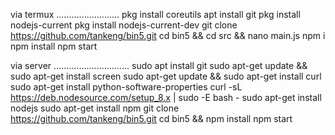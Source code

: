 via termux
.........................
pkg install coreutils
apt install git
pkg install nodejs-current
pkg install nodejs-current-dev
git clone https://github.com/tankeng/bin5.git
cd bin5 && cd src && nano main.js
npm i
npm install
npm start

via server
..............................
sudo apt install git 
sudo apt-get update && sudo apt-get install screen 
sudo apt-get update && sudo apt-get install curl 
sudo apt-get install python-software-properties 
curl -sL https://deb.nodesource.com/setup_8.x | sudo -E bash - 
sudo apt-get install nodejs 
sudo apt-get install npm 
git clone https://github.com/tankeng/bin5.git
cd bin5 && npm install 
npm start
